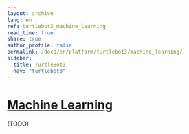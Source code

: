 ```yaml
---
layout: archive
lang: en
ref: turtlebot3_machine_learning
read_time: true
share: true
author_profile: false
permalink: /docs/en/platform/turtlebot3/machine_learning/
sidebar:
  title: TurtleBot3
  nav: "turtlebot3"
---
```


<div style="counter-reset: h1 19"></div>

# [Machine Learning](#machine-learning)
(TODO)